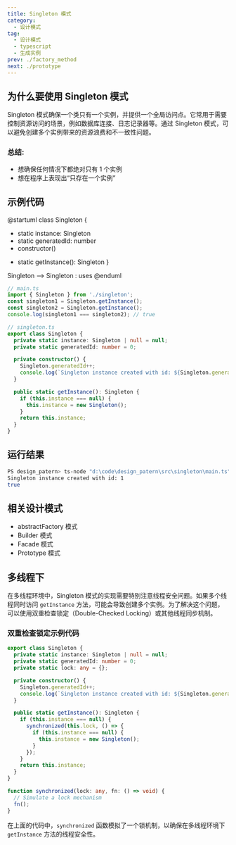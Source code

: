 ```yaml
---
title: Singleton 模式
category:
  - 设计模式
tag:
  - 设计模式
  - typescript
  - 生成实例
prev: ./factory_method
next: ./prototype
---
```



## 为什么要使用 Singleton 模式

Singleton 模式确保一个类只有一个实例，并提供一个全局访问点。它常用于需要控制资源访问的场景，例如数据库连接、日志记录器等。通过 Singleton 模式，可以避免创建多个实例带来的资源浪费和不一致性问题。

<!-- more -->
### 总结:
+ 想确保任何情况下都绝对只有 1 个实例
+ 想在程序上表现出“只存在一个实例”

## 示例代码

@startuml
class Singleton {
  - static instance: Singleton
  - static generatedId: number
  - constructor()
  + static getInstance(): Singleton
}

Singleton --> Singleton : uses
@enduml

```ts
// main.ts
import { Singleton } from './singleton';
const singleton1 = Singleton.getInstance();
const singleton2 = Singleton.getInstance();
console.log(singleton1 === singleton2); // true

// singleton.ts
export class Singleton {
  private static instance: Singleton | null = null;
  private static generatedId: number = 0;

  private constructor() {
    Singleton.generatedId++;
    console.log(`Singleton instance created with id: ${Singleton.generatedId}`);
  }

  public static getInstance(): Singleton {
    if (this.instance === null) {
      this.instance = new Singleton();
    }
    return this.instance;
  }
}
```

## 运行结果
```sh
PS design_patern> ts-node "d:\code\design_patern\src\singleton\main.ts"
Singleton instance created with id: 1
true
```

## 相关设计模式

+ abstractFactory 模式
+ Builder 模式
+ Facade 模式
+ Prototype 模式

## 多线程下

在多线程环境中，Singleton 模式的实现需要特别注意线程安全问题。如果多个线程同时访问 `getInstance` 方法，可能会导致创建多个实例。为了解决这个问题，可以使用双重检查锁定（Double-Checked Locking）或其他线程同步机制。

### 双重检查锁定示例代码

```ts
export class Singleton {
  private static instance: Singleton | null = null;
  private static generatedId: number = 0;
  private static lock: any = {};

  private constructor() {
    Singleton.generatedId++;
    console.log(`Singleton instance created with id: ${Singleton.generatedId}`);
  }

  public static getInstance(): Singleton {
    if (this.instance === null) {
      synchronized(this.lock, () => {
        if (this.instance === null) {
          this.instance = new Singleton();
        }
      });
    }
    return this.instance;
  }
}

function synchronized(lock: any, fn: () => void) {
  // Simulate a lock mechanism
  fn();
}
```

在上面的代码中，`synchronized` 函数模拟了一个锁机制，以确保在多线程环境下 `getInstance` 方法的线程安全性。
